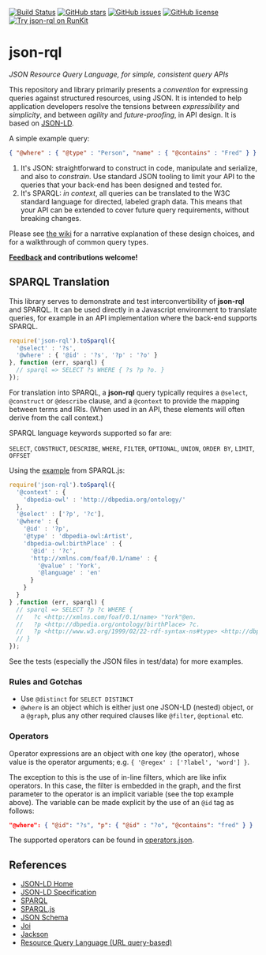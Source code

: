 [![Build Status](https://travis-ci.org/gsvarovsky/json-rql.svg?branch=master)](https://travis-ci.org/gsvarovsky/json-rql)
[![GitHub stars](https://img.shields.io/github/stars/gsvarovsky/json-rql.svg)](https://github.com/gsvarovsky/json-rql/stargazers)
[![GitHub issues](https://img.shields.io/github/issues/gsvarovsky/json-rql.svg)](https://github.com/gsvarovsky/json-rql/issues)
[![GitHub license](https://img.shields.io/badge/license-MIT-blue.svg)](https://raw.githubusercontent.com/gsvarovsky/json-rql/master/LICENSE)
[![Try json-rql on RunKit](https://badge.runkitcdn.com/json-rql.svg)](https://npm.runkit.com/json-rql)
# json-rql
_JSON Resource Query Language, for simple, consistent query APIs_

This repository and library primarily presents a _convention_ for expressing queries against structured resources, using JSON. It is intended to help application developers resolve the tensions between _expressibility_ and _simplicity_, and between _agility_ and _future-proofing_, in API design. It is based on [JSON-LD](https://json-ld.org).

A simple example query:
```json
{ "@where" : { "@type" : "Person", "name" : { "@contains" : "Fred" } } }
```

1. It's JSON: straightforward to construct in code, manipulate and serialize, and also to _constrain_. Use standard JSON tooling to limit your API to the queries that your back-end has been designed and tested for.
2. It's SPARQL: _in context_, all queries can be translated to the W3C standard language for directed, labeled graph data. This means that your API can be extended to cover future query requirements, without breaking changes.

Please see [the wiki](https://github.com/gsvarovsky/json-rql/wiki) for a narrative explanation of these design choices, and for a walkthrough of common query types.

**[Feedback](https://github.com/gsvarovsky/json-rql/issues) and contributions welcome!**

## SPARQL Translation
This library serves to demonstrate and test interconvertibility of **json-rql** and SPARQL. It can be used directly in a Javascript environment to translate queries, for example in an API implementation where the back-end supports SPARQL.

```javascript
require('json-rql').toSparql({
  '@select' : '?s',
  '@where' : { '@id' : '?s', '?p' : '?o' }
}, function (err, sparql) {
  // sparql => SELECT ?s WHERE { ?s ?p ?o. }
});
```

For translation into SPARQL, a **json-rql** query typically requires a `@select`, `@construct` or `@describe` clause, and a `@context` to provide the mapping between terms and IRIs. (When used in an API, these elements will often derive from the call context.)

SPARQL language keywords supported so far are:

`SELECT`, `CONSTRUCT`, `DESCRIBE`, `WHERE`, `FILTER`, `OPTIONAL`, `UNION`, `ORDER BY`, `LIMIT`, `OFFSET`

Using the [example](https://www.npmjs.com/package/sparqljs#representation) from SPARQL.js:
```javascript
require('json-rql').toSparql({
  '@context' : {
    'dbpedia-owl' : 'http://dbpedia.org/ontology/'
  },
  '@select' : ['?p', '?c'],
  '@where' : {
    '@id' : '?p',
    '@type' : 'dbpedia-owl:Artist',
    'dbpedia-owl:birthPlace' : {
      '@id' : '?c',
      'http://xmlns.com/foaf/0.1/name' : {
        '@value' : 'York',
        '@language' : 'en'
      }
    }
  }
} ,function (err, sparql) {
  // sparql => SELECT ?p ?c WHERE {
  //   ?c <http://xmlns.com/foaf/0.1/name> "York"@en.
  //   ?p <http://dbpedia.org/ontology/birthPlace> ?c.
  //   ?p <http://www.w3.org/1999/02/22-rdf-syntax-ns#type> <http://dbpedia.org/ontology/Artist>.
  // }
});
```

See the tests (especially the JSON files in test/data) for more examples.

### Rules and Gotchas
* Use `@distinct` for `SELECT DISTINCT`
* `@where` is an object which is either just one JSON-LD (nested) object, or a `@graph`, plus any
other required clauses like `@filter`, `@optional` etc.

### Operators
Operator expressions are an object with one key (the operator), whose value is the operator arguments; e.g. `{ '@regex' : ['?label', 'word'] }`.

The exception to this is the use of in-line filters, which are like infix operators. In this case, the filter is embedded in the graph, and the first parameter to the operator is an implicit variable (see the top example above). The variable can be made explicit by the use of an `@id` tag as follows:
```json
"@where": { "@id": "?s", "p": { "@id" : "?o", "@contains": "fred" } }
```

The supported operators can be found in [operators.json](lib/operators.json).

## References
* [JSON-LD Home](http://json-ld.org/)
* [JSON-LD Specification](http://json-ld.org/spec/latest/json-ld/)
* [SPARQL](https://www.w3.org/TR/rdf-sparql-query)
* [SPARQL.js](https://github.com/RubenVerborgh/SPARQL.js)
* [JSON Schema](http://json-schema.org/)
* [Joi](https://github.com/hapijs/joi)
* [Jackson](https://github.com/FasterXML/jackson)
* [Resource Query Language (URL query-based)](https://github.com/persvr/rql)
